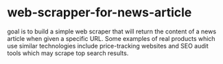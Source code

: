 # web-scrapper-for-news-article
goal is to build a simple web scraper that will return the content of a news article when given a specific URL. Some examples of real products which use similar technologies include price-tracking websites and SEO audit tools which may scrape top search results. 
